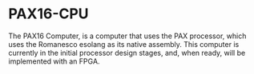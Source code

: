 # PAX16-CPU
The PAX16 Computer, is a computer that uses the PAX processor, which uses the Romanesco esolang as its native assembly. This computer is currently in the initial processor design stages, and, when ready, will be  implemented with an FPGA.
